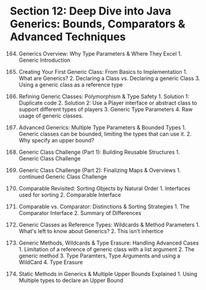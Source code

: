 # Section 12: Deep Dive into Java Generics: Bounds, Comparators & Advanced Techniques

164. Generics Overview: Why Type Parameters & Where They Excel
    1. Generic Introduction

165. Creating Your First Generic Class: From Basics to Implementation
    1. What are Generics?
    2. Declaring a Class vs. Declaring a generic Class
    3. Using a generic class as a reference type

166. Refining Generic Classes: Polymorphism & Type Safety
    1. Solution 1: Duplicate code
    2. Solution 2: Use a Player interface or abstract class to support different types of players
    3. Generic Type Parameters
    4. Raw usage of generic classes.

167. Advanced Generics: Multiple Type Parameters & Bounded Types
    1. Generic classes can be bounded, limiting the types that can use it.
    2. Why specify an upper bound?

168. Generic Class Challenge (Part 1): Building Reusable Structures
    1. Generic Class Challenge

169. Generic Class Challenge (Part 2): Finalizing Maps & Overviews
    1. continued Generic Class Challenge

170. Comparable Revisited: Sorting Objects by Natural Order
    1. Interfaces used for sorting
    2. Comparable Interface

171. Comparable vs. Comparator: Distinctions & Sorting Strategies
    1. The Comparator Interface
    2. Summary of Differences

172. Generic Classes as Reference Types: Wildcards & Method Parameters
    1. What's left to know about Generics?
    2. This isn't inhertice

173. Generic Methods, Wildcards & Type Erasure: Handling Advanced Cases
    1. Limitation of a reference of generic class with a list argument
    2. The generic method
    3. Type Paramters, Type Arguments and using a WildCard
    4. Type Erasure

174. Static Methods in Generics & Multiple Upper Bounds Explained
    1. Using Multiple types to declare an Upper Bound 